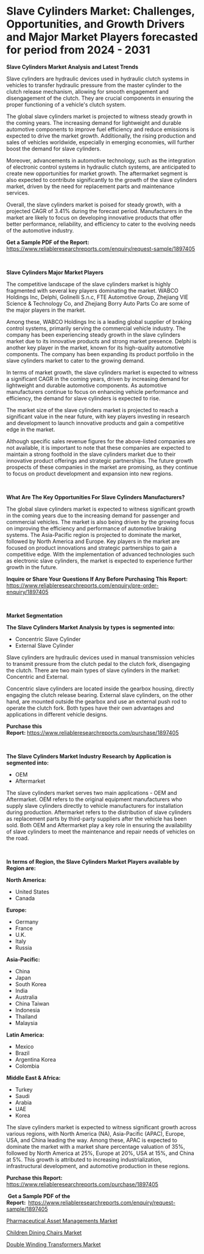 <p><h1>Slave Cylinders Market: Challenges, Opportunities, and Growth Drivers and Major Market Players forecasted for period from 2024 - 2031</h1></p><p><strong>Slave Cylinders Market Analysis and Latest Trends</strong></p>
<p><p>Slave cylinders are hydraulic devices used in hydraulic clutch systems in vehicles to transfer hydraulic pressure from the master cylinder to the clutch release mechanism, allowing for smooth engagement and disengagement of the clutch. They are crucial components in ensuring the proper functioning of a vehicle's clutch system.</p><p>The global slave cylinders market is projected to witness steady growth in the coming years. The increasing demand for lightweight and durable automotive components to improve fuel efficiency and reduce emissions is expected to drive the market growth. Additionally, the rising production and sales of vehicles worldwide, especially in emerging economies, will further boost the demand for slave cylinders.</p><p>Moreover, advancements in automotive technology, such as the integration of electronic control systems in hydraulic clutch systems, are anticipated to create new opportunities for market growth. The aftermarket segment is also expected to contribute significantly to the growth of the slave cylinders market, driven by the need for replacement parts and maintenance services.</p><p>Overall, the slave cylinders market is poised for steady growth, with a projected CAGR of 3.41% during the forecast period. Manufacturers in the market are likely to focus on developing innovative products that offer better performance, reliability, and efficiency to cater to the evolving needs of the automotive industry.</p></p>
<p><strong>Get a Sample PDF of the Report:&nbsp;</strong> <a href="https://www.reliableresearchreports.com/enquiry/request-sample/1897405">https://www.reliableresearchreports.com/enquiry/request-sample/1897405</a></p>
<p>&nbsp;</p>
<p><strong>Slave Cylinders Major Market Players</strong></p>
<p><p>The competitive landscape of the slave cylinders market is highly fragmented with several key players dominating the market. WABCO Holdings Inc, Delphi, Golinelli S.n.c, FTE Automotive Group, Zhejiang VIE Science & Technology Co, and Zhejiang Borry Auto Parts Co are some of the major players in the market.</p><p>Among these, WABCO Holdings Inc is a leading global supplier of braking control systems, primarily serving the commercial vehicle industry. The company has been experiencing steady growth in the slave cylinders market due to its innovative products and strong market presence. Delphi is another key player in the market, known for its high-quality automotive components. The company has been expanding its product portfolio in the slave cylinders market to cater to the growing demand.</p><p>In terms of market growth, the slave cylinders market is expected to witness a significant CAGR in the coming years, driven by increasing demand for lightweight and durable automotive components. As automotive manufacturers continue to focus on enhancing vehicle performance and efficiency, the demand for slave cylinders is expected to rise.</p><p>The market size of the slave cylinders market is projected to reach a significant value in the near future, with key players investing in research and development to launch innovative products and gain a competitive edge in the market.</p><p>Although specific sales revenue figures for the above-listed companies are not available, it is important to note that these companies are expected to maintain a strong foothold in the slave cylinders market due to their innovative product offerings and strategic partnerships. The future growth prospects of these companies in the market are promising, as they continue to focus on product development and expansion into new regions.</p></p>
<p>&nbsp;</p>
<p><strong>What Are The Key Opportunities For Slave Cylinders Manufacturers?</strong></p>
<p><p>The global slave cylinders market is expected to witness significant growth in the coming years due to the increasing demand for passenger and commercial vehicles. The market is also being driven by the growing focus on improving the efficiency and performance of automotive braking systems. The Asia-Pacific region is projected to dominate the market, followed by North America and Europe. Key players in the market are focused on product innovations and strategic partnerships to gain a competitive edge. With the implementation of advanced technologies such as electronic slave cylinders, the market is expected to experience further growth in the future.</p></p>
<p><strong>Inquire or Share Your Questions If Any Before Purchasing This Report:</strong> <a href="https://www.reliableresearchreports.com/enquiry/pre-order-enquiry/1897405">https://www.reliableresearchreports.com/enquiry/pre-order-enquiry/1897405</a></p>
<p>&nbsp;</p>
<p><strong>Market Segmentation</strong></p>
<p><strong>The Slave Cylinders Market Analysis by types is segmented into:</strong></p>
<p><ul><li>Concentric Slave Cylinder</li><li>External Slave Cylinder</li></ul></p>
<p><p>Slave cylinders are hydraulic devices used in manual transmission vehicles to transmit pressure from the clutch pedal to the clutch fork, disengaging the clutch. There are two main types of slave cylinders in the market: Concentric and External. </p><p>Concentric slave cylinders are located inside the gearbox housing, directly engaging the clutch release bearing. External slave cylinders, on the other hand, are mounted outside the gearbox and use an external push rod to operate the clutch fork. Both types have their own advantages and applications in different vehicle designs.</p></p>
<p><strong>Purchase this Report:&nbsp;</strong><a href="https://www.reliableresearchreports.com/purchase/1897405">https://www.reliableresearchreports.com/purchase/1897405</a></p>
<p>&nbsp;</p>
<p><strong>The Slave Cylinders Market Industry Research by Application is segmented into:</strong></p>
<p><ul><li>OEM</li><li>Aftermarket</li></ul></p>
<p><p>The slave cylinders market serves two main applications - OEM and Aftermarket. OEM refers to the original equipment manufacturers who supply slave cylinders directly to vehicle manufacturers for installation during production. Aftermarket refers to the distribution of slave cylinders as replacement parts by third-party suppliers after the vehicle has been sold. Both OEM and Aftermarket play a key role in ensuring the availability of slave cylinders to meet the maintenance and repair needs of vehicles on the road.</p></p>
<p>&nbsp;</p>
<p><strong>In terms of Region, the Slave Cylinders Market Players available by Region are:</strong></p>
<p>
    <p> <strong> North America: </strong>
        <ul>
            <li>United States</li>
            <li>Canada</li>
        </ul>
        </p> 
    <p> <strong> Europe: </strong>
        <ul>
            <li>Germany</li>
            <li>France</li>
            <li>U.K.</li>
            <li>Italy</li>
            <li>Russia</li>
        </ul>
        </p> 
    <p> <strong> Asia-Pacific: </strong>
        <ul>
            <li>China</li>
            <li>Japan</li>
            <li>South Korea</li>
            <li>India</li>
            <li>Australia</li>
            <li>China Taiwan</li>
            <li>Indonesia</li>
            <li>Thailand</li>
            <li>Malaysia</li>
        </ul>
        </p> 
    <p> <strong> Latin America: </strong>
        <ul>
            <li>Mexico</li>
            <li>Brazil</li>
            <li>Argentina Korea</li>
            <li>Colombia</li>
        </ul>
        </p> 
    <p> <strong> Middle East & Africa: </strong>
        <ul>
            <li>Turkey</li>
            <li>Saudi</li>
            <li>Arabia</li>
            <li>UAE</li>
            <li>Korea</li>
        </ul>
    </p>
    </p>
<p><p>The slave cylinders market is expected to witness significant growth across various regions, with North America (NA), Asia-Pacific (APAC), Europe, USA, and China leading the way. Among these, APAC is expected to dominate the market with a market share percentage valuation of 35%, followed by North America at 25%, Europe at 20%, USA at 15%, and China at 5%. This growth is attributed to increasing industrialization, infrastructural development, and automotive production in these regions.</p></p>
<p><strong>Purchase this Report: </strong><a href="https://www.reliableresearchreports.com/purchase/1897405">https://www.reliableresearchreports.com/purchase/1897405</a></p>
<p>&nbsp;<strong>Get a Sample PDF of the Report:&nbsp;&nbsp;</strong><a href="https://www.reliableresearchreports.com/enquiry/request-sample/1897405">https://www.reliableresearchreports.com/enquiry/request-sample/1897405</a></p>
<p><strong></strong></p>
<p><p><a href="https://view.publitas.com/reportprime-1/decoding-the-pharmaceutical-asset-managements-market-a-deep-dive-into-the-latest-market-trends-market-segmentation-and-competitive-analysis/">Pharmaceutical Asset Managements Market</a></p><p><a href="https://view.publitas.com/reportprime-1/children-dining-chairs-market-research-report-provides-thorough-industry-overview-which-offers-an-in-depth-analysis-of-product-trends-and-new-market-divisions/">Children Dining Chairs Market</a></p><p><a href="https://view.publitas.com/reportprime-1/double-winding-transformers-market-insights-market-players-and-forecast-till-2030/">Double Winding Transformers Market</a></p></p>